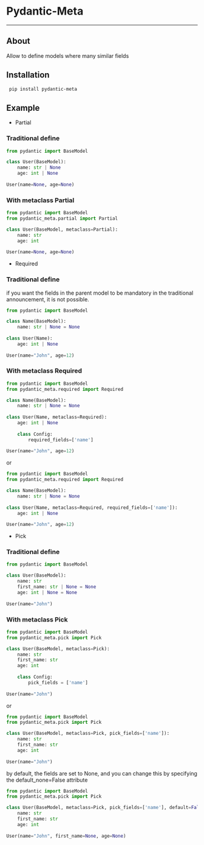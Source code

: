 # Pydantic-Meta
___

## About
Allow to define models where many similar fields

## Installation

```bash
 pip install pydantic-meta
```


## Example

- Partial
### Traditional define

```python
from pydantic import BaseModel

class User(BaseModel):
    name: str | None
    age: int | None
    
User(name=None, age=None)
```
### With metaclass Partial

```python
from pydantic import BaseModel
from pydantic_meta.partial import Partial

class User(BaseModel, metaclass=Partial):
    name: str
    age: int
    
User(name=None, age=None)
```

- Required
### Traditional define
if you want the fields in the parent model to be mandatory in the traditional announcement, it is not possible.
```python
from pydantic import BaseModel

class Name(BaseModel):
    name: str | None = None
    
class User(Name):
    age: int | None
    
User(name="John", age=12)
```
### With metaclass Required

```python
from pydantic import BaseModel
from pydantic_meta.required import Required

class Name(BaseModel):
    name: str | None = None
    
class User(Name, metaclass=Required):
    age: int | None
    
    class Config:
        required_fields=['name']
    
User(name="John", age=12)
```
or
```python
from pydantic import BaseModel
from pydantic_meta.required import Required

class Name(BaseModel):
    name: str | None = None
    
class User(Name, metaclass=Required, required_fields=['name']):
    age: int | None
    
User(name="John", age=12)
```
- Pick
### Traditional define

```python
from pydantic import BaseModel

class User(BaseModel):
    name: str
    first_name: str | None = None
    age: int | None = None
    
User(name="John")
```
### With metaclass Pick

```python
from pydantic import BaseModel
from pydantic_meta.pick import Pick

class User(BaseModel, metaclass=Pick):
    name: str
    first_name: str 
    age: int
    
    class Config:
        pick_fields = ['name']
    
User(name="John")
```
or
```python
from pydantic import BaseModel
from pydantic_meta.pick import Pick

class User(BaseModel, metaclass=Pick, pick_fields=['name']):
    name: str
    first_name: str
    age: int
    
User(name="John")
```
by default, the fields are set to None, and you can change this by specifying the default_none=False attribute

```python
from pydantic import BaseModel
from pydantic_meta.pick import Pick

class User(BaseModel, metaclass=Pick, pick_fields=['name'], default=False):
    name: str
    first_name: str
    age: int
    
User(name="John", first_name=None, age=None)
```
